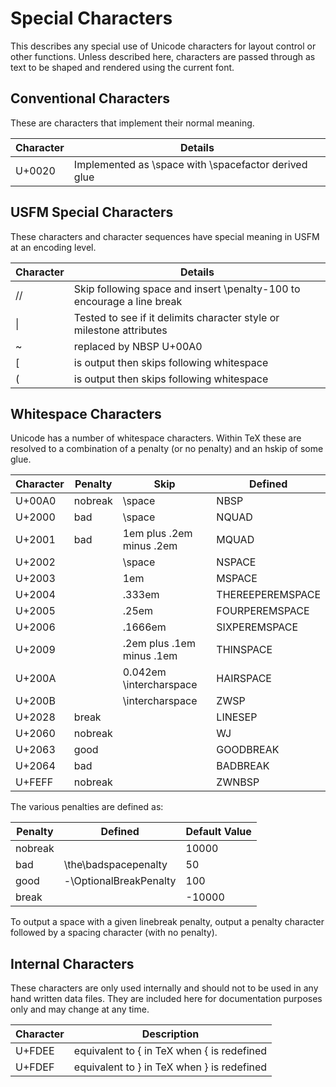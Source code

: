 # Special Characters

This describes any special use of Unicode characters for layout control or other
functions. Unless described here, characters are passed through as text to be
shaped and rendered using the current font.

## Conventional Characters

These are characters that implement their normal meaning.

| Character | Details                           |
|-----------|-----------------------------------|
| U+0020    | Implemented as \\space with \\spacefactor derived glue |

## USFM Special Characters

These characters and character sequences have special meaning in USFM at an
encoding level.

| Character | Details                           |
|-----------|-----------------------------------|
| //        | Skip following space and insert \penalty-100 to encourage a line break |
| \|        | Tested to see if it delimits character style or milestone attributes |
| ~         | replaced by NBSP U+00A0 |
| [         | is output then skips following whitespace |
| (         | is output then skips following whitespace |

## Whitespace Characters

Unicode has a number of whitespace characters. Within TeX these are resolved to
a combination of a penalty (or no penalty) and an hskip of some glue.

| Character | Penalty | Skip                      | Defined     |
|-----------|---------|---------------------------|-------------|
| U+00A0    | nobreak | \\space                   | NBSP                |
| U+2000    | bad     | \\space                   | NQUAD               |
| U+2001    | bad     | 1em plus .2em minus .2em  | MQUAD               |
| U+2002    |         | \\space                   | NSPACE              |
| U+2003    |         | 1em                       | MSPACE              |
| U+2004    |         | .333em                    | THEREEPEREMSPACE    |
| U+2005    |         | .25em                     | FOURPEREMSPACE      |
| U+2006    |         | .1666em                   | SIXPEREMSPACE       |
| U+2009    |         | .2em plus .1em minus .1em | THINSPACE           |
| U+200A    |         | 0.042em \\intercharspace  | HAIRSPACE           |
| U+200B    |         | \\intercharspace          | ZWSP                |
| U+2028    | break   |                           | LINESEP             |
| U+2060    | nobreak |                           | WJ                  |
| U+2063    | good    |                           | GOODBREAK           |
| U+2064    | bad     |                           | BADBREAK            |
| U+FEFF    | nobreak |                           | ZWNBSP              |

The various penalties are defined as:

| Penalty | Defined             | Default Value |
|---------|---------------------|--------|
| nobreak |                     | 10000  |
| bad     | \\the\\badspacepenalty | 50  |
| good    | -\\OptionalBreakPenalty | 100 |
| break   |                     | -10000 |

To output a space with a given linebreak penalty, output a penalty character
followed by a spacing character (with no penalty).

## Internal Characters

These characters are only used internally and should not to be used in any hand
written data files. They are included here for documentation purposes only and
may change at any time.

| Character | Description                                |
|-----------|--------------------------------------------|
| U+FDEE    | equivalent to { in TeX when { is redefined |
| U+FDEF    | equivalent to } in TeX when } is redefined |



